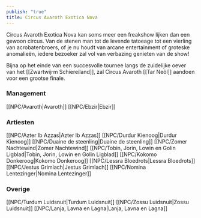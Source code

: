 ```yaml
---
publish: "true"
title: Circus Avaroth Exotica Nova
---
```


Circus Avaroth Exotica Nova kan soms meer een freakshow lijken dan een gewoon circus. 
Van de stenen man tot de levende tatoeage tot een vierling van acrobatenbroers, of je nu houdt van arcane entertainment of groteske anomalieën, iedere bezoeker zal vol van verbazing genieten van de show!

Bijna op het einde van een succesvolle tournee langs de zuidelijke oever van het [[Zwartwijrm Schiereiland]], zal Circus Avaroth [[Tar Neôl]] aandoen voor een grootse finale.

### Management
[[NPC/Avaroth|Avaroth]]
[[NPC/Ebzir|Ebzir]]

### Artiesten
[[NPC/Azter Ib Azzas|Azter Ib Azzas]]
[[NPC/Durdur Kienoog|Durdur Kienoog]]
[[NPC/Duaine de steenling|Duaine de steenling]]
[[NPC/Zomer Nachtewind|Zomer Nachtewind]]
[[NPC/Tobin, Jorin, Lowin en Golin Ligblad|Tobin, Jorin, Lowin en Golin Ligblad]]
[[NPC/Kokomo Donkeroog|Kokomo Donkeroog]]
[[NPC/Lessra Bloedrots|Lessra Bloedrots]]
[[NPC/Jestus Grimlach|Jestus Grimlach]]
[[NPC/Nomina Lentezinger|Nomina Lentezinger]]

### Overige
[[NPC/Turdum Luidsnuit|Turdum Luidsnuit]]
[[NPC/Zossu Luidsnuit|Zossu Luidsnuit]]
[[NPC/Lanja, Lavna en Lagna|Lanja, Lavna en Lagna]]